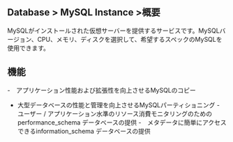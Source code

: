 ## Database > MySQL Instance >概要

MySQLがインストールされた仮想サーバーを提供するサービスです。MySQLバージョン、CPU、メモリ、ディスクを選択して、希望するスペックのMySQLを使用できます。

## 機能

-　アプリケーション性能および拡張性を向上させるMySQLのコピー
- 大型データベースの性能と管理を向上させるMySQLパーティショニング
-　ユーザー / アプリケーション水準のリソース消費モニタリングのためのperformance_schema データベースの提供
-　メタデータに簡単にアクセスできるinformation_schema データベースの提供
